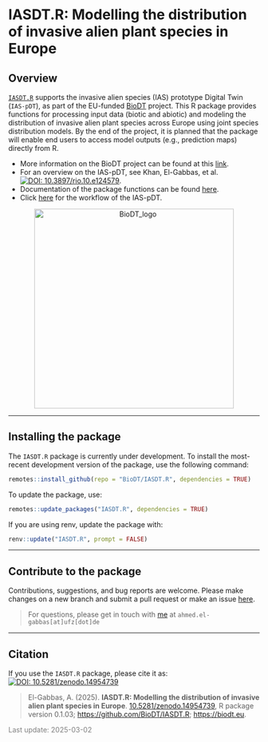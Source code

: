 
# IASDT.R: Modelling the distribution of invasive alien plant species in Europe

## Overview

[`IASDT.R`](https://biodt.github.io/IASDT.R) supports the invasive alien
species (IAS) prototype Digital Twin (`IAS-pDT`), as part of the
EU-funded <a href="https://biodt.eu/" target="_blank">BioDT</a> project.
This R package provides functions for processing input data (biotic and
abiotic) and modeling the distribution of invasive alien plant species
across Europe using joint species distribution models. By the end of the
project, it is planned that the package will enable end users to access
model outputs (e.g., prediction maps) directly from R.

- More information on the BioDT project can be found at this
  <a href="https://biodt.eu/" target="_blank">link</a>.
- For an overview on the IAS-pDT, see Khan, El-Gabbas, et
  al. <a href="https://doi.org/10.3897/rio.10.e124579" target="_blank"><img src="https://img.shields.io/badge/DOI:-10.3897/rio.10.e124579-blue" alt="DOI: 10.3897/rio.10.e124579"/></a>.
- Documentation of the package functions can be found
  <a href="https://biodt.github.io/IASDT.R/reference/index.html" target="_blank">here</a>.
- Click <a href="https://github.com/BioDT/uc-ias-workflows">here</a> for
  the workflow of the IAS-pDT.

<center>
<img src="https://git.ufz.de/uploads/-/system/group/avatar/4444/biodt.png" alt="BioDT_logo" width="400">
</center>
<hr>

## Installing the package

The `IASDT.R` package is currently under development. To install the
most-recent development version of the package, use the following
command:

``` r
remotes::install_github(repo = "BioDT/IASDT.R", dependencies = TRUE)
```

To update the package, use:

``` r
remotes::update_packages("IASDT.R", dependencies = TRUE)
```

If you are using renv, update the package with:

``` r
renv::update("IASDT.R", prompt = FALSE)
```

<hr>

## Contribute to the package

Contributions, suggestions, and bug reports are welcome. Please make
changes on a new branch and submit a pull request or make an issue
[here](https://github.com/BioDT/IASDT.R/issues).

> For questions, please get in touch with
> [me](https://elgabbas.netlify.app/) at `ahmed.el-gabbas[at]ufz[dot]de`

<hr>

## Citation

If you use the `IASDT.R` package, please cite it as:
<a href="https://doi.org/10.5281/zenodo.14954739" target="_blank"><img role="button" tabindex="0" id="modal-858828210-trigger" aria-controls="modal-858828210" aria-expanded="false" class="doi-modal-trigger block m-0" src="https://zenodo.org/badge/DOI/10.5281/zenodo.14954739.svg" alt="DOI: 10.5281/zenodo.14954739"/></a>

> El-Gabbas, A. (2025). **IASDT.R: Modelling the distribution of
> invasive alien plant species in Europe**.
> <a href="https://doi.org/10.5281/zenodo.14954739" target="_blank">10.5281/zenodo.14954739</a>,
> R package version 0.1.03;
> <a href="https://github.com/BioDT/IASDT.R" target="_blank">https://github.com/BioDT/IASDT.R</a>;
> <a href="https://biodt.eu" target="_blank">https://biodt.eu</a>.

<span style="     color: grey !important;">Last update:
2025-03-02</span>
